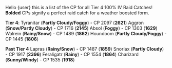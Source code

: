 Hello {user} this is a list of the CP for all Tier 4 100% IV Raid Catches! **Bolded** CPs signify a perfect raid catch for a weather boosted form.

__Tier 4__:
Tyranitar (**Partly Cloudy/Foggy**) - CP 2097 (**2621**)
Aggron (**Snow/Partly Cloudy**) - CP 1716 (**2145**)
Absol (**Foggy**) - CP 1303 (**1629**)
Walrein (**Rainy/Snow**) - CP 1489 (**1862**)
Houndoom (**Partly Cloudy/Foggy**) - CP 1445 (**1806**)

__Past Tier 4__
Lapras (**Rainy/Snow**) - CP 1487 (**1859**)
Snorlax (**Partly Cloudy**) - CP 1917 (**2396**)
Feraligatr (**Rainy**) - CP 1554 (**1864**)
Charizard (**Sunny/Windy**) - CP 1535 (**1918**)
